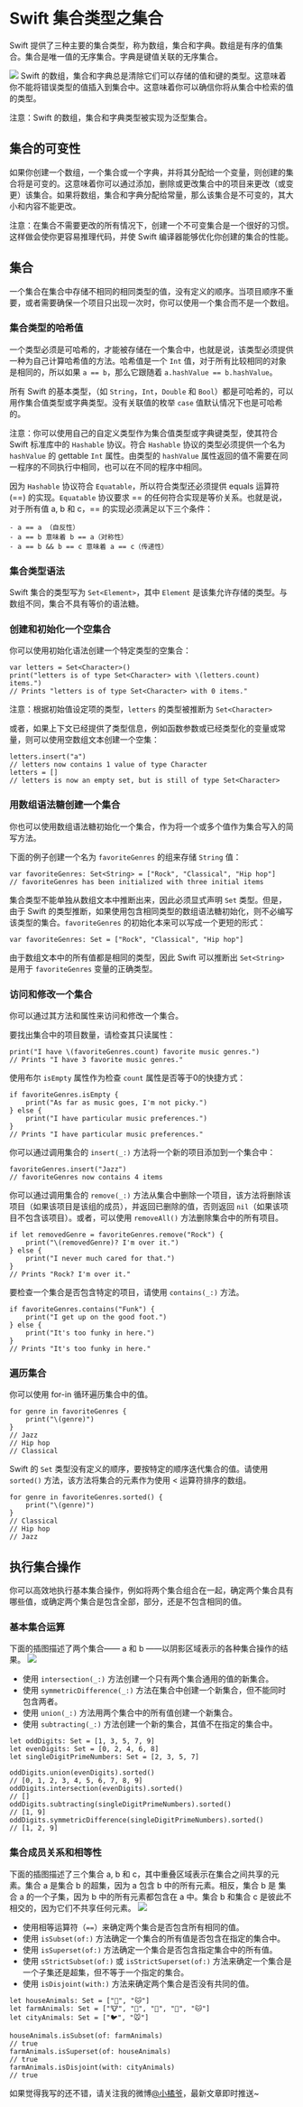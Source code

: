 # Swift 集合类型之集合
Swift 提供了三种主要的集合类型，称为数组，集合和字典。数组是有序的值集合。集合是唯一值的无序集合。字典是键值关联的无序集合。

![](http://upload-images.jianshu.io/upload_images/1694407-ceca23a17c3417a6.png?imageMogr2/auto-orient/strip%7CimageView2/2/w/1240)
Swift 的数组，集合和字典总是清除它们可以存储的值和键的类型。这意味着你不能将错误类型的值插入到集合中。这意味着你可以确信你将从集合中检索的值的类型。

注意：Swift 的数组，集合和字典类型被实现为泛型集合。
## 集合的可变性
如果你创建一个数组，一个集合或一个字典，并将其分配给一个变量，则创建的集合将是可变的。这意味着你可以通过添加，删除或更改集合中的项目来更改（或变更）该集合。如果将数组，集合和字典分配给常量，那么该集合是不可变的，其大小和内容不能更改。

注意：在集合不需要更改的所有情况下，创建一个不可变集合是一个很好的习惯。这样做会使你更容易推理代码，并使 Swift 编译器能够优化你创建的集合的性能。
## 集合
一个集合在集合中存储不相同的相同类型的值，没有定义的顺序。当项目顺序不重要，或者需要确保一个项目只出现一次时，你可以使用一个集合而不是一个数组。
### 集合类型的哈希值
一个类型必须是可哈希的，才能被存储在一个集合中，也就是说，该类型必须提供一种为自己计算哈希值的方法。哈希值是一个 `Int` 值，对于所有比较相同的对象是相同的，所以如果 `a == b`，那么它跟随着 `a.hashValue == b.hashValue`。

所有 Swift 的基本类型，（如 `String`，`Int`，`Double` 和 `Bool`）都是可哈希的，可以用作集合值类型或字典类型。没有关联值的枚举 `case` 值默认情况下也是可哈希的。

注意：你可以使用自己的自定义类型作为集合值类型或字典键类型，使其符合 Swift 标准库中的 `Hashable` 协议。符合 `Hashable` 协议的类型必须提供一个名为 `hashValue` 的 gettable `Int` 属性。由类型的 `hashValue` 属性返回的值不需要在同一程序的不同执行中相同，也可以在不同的程序中相同。

因为 `Hashable` 协议符合 `Equatable`，所以符合类型还必须提供 equals 运算符(==) 的实现。`Equatable` 协议要求 == 的任何符合实现是等价关系。也就是说，对于所有值 a, b 和 c，== 的实现必须满足以下三个条件：
```
- a == a （自反性）
- a == b 意味着 b == a（对称性）
- a == b && b == c 意味着 a == c（传递性）
```
### 集合类型语法
Swift 集合的类型写为 `Set<Element>`，其中 `Element` 是该集允许存储的类型。与数组不同，集合不具有等价的语法糖。
### 创建和初始化一个空集合
你可以使用初始化语法创建一个特定类型的空集合：
```
var letters = Set<Character>()
print("letters is of type Set<Character> with \(letters.count) items.")
// Prints "letters is of type Set<Character> with 0 items."
```
注意：根据初始值设定项的类型，`letters` 的类型被推断为 `Set<Character>`

或者，如果上下文已经提供了类型信息，例如函数参数或已经类型化的变量或常量，则可以使用空数组文本创建一个空集：
```
letters.insert("a")
// letters now contains 1 value of type Character
letters = []
// letters is now an empty set, but is still of type Set<Character>
```
### 用数组语法糖创建一个集合
你也可以使用数组语法糖初始化一个集合，作为将一个或多个值作为集合写入的简写方法。

下面的例子创建一个名为 `favoriteGenres` 的组来存储 `String` 值：
```
var favoriteGenres: Set<String> = ["Rock", "Classical", "Hip hop"]
// favoriteGenres has been initialized with three initial items
```
集合类型不能单独从数组文本中推断出来，因此必须显式声明 `Set` 类型。但是，由于 Swift 的类型推断，如果使用包含相同类型的数组语法糖初始化，则不必编写该类型的集合。`favoriteGenres` 的初始化本来可以写成一个更短的形式：
```
var favoriteGenres: Set = ["Rock", "Classical", "Hip hop"]
```
由于数组文本中的所有值都是相同的类型，因此 Swift 可以推断出 `Set<String>` 是用于 `favoriteGenres` 变量的正确类型。
### 访问和修改一个集合
你可以通过其方法和属性来访问和修改一个集合。

要找出集合中的项目数量，请检查其只读属性：
```
print("I have \(favoriteGenres.count) favorite music genres.")
// Prints "I have 3 favorite music genres."
```
使用布尔 `isEmpty` 属性作为检查 `count` 属性是否等于0的快捷方式：
```
if favoriteGenres.isEmpty {
    print("As far as music goes, I'm not picky.")
} else {
    print("I have particular music preferences.")
}
// Prints "I have particular music preferences."
```
你可以通过调用集合的 `insert(_:)` 方法将一个新的项目添加到一个集合中：
```
favoriteGenres.insert("Jazz")
// favoriteGenres now contains 4 items
```
你可以通过调用集合的 `remove(_:)` 方法从集合中删除一个项目，该方法将删除该项目（如果该项目是该组的成员），并返回已删除的值，否则返回 `nil`（如果该项目不包含该项目）。或者，可以使用 `removeAll()` 方法删除集合中的所有项目。
```
if let removedGenre = favoriteGenres.remove("Rock") {
    print("\(removedGenre)? I'm over it.")
} else {
    print("I never much cared for that.")
}
// Prints "Rock? I'm over it."
```
要检查一个集合是否包含特定的项目，请使用 `contains(_:)` 方法。
```
if favoriteGenres.contains("Funk") {
    print("I get up on the good foot.")
} else {
    print("It's too funky in here.")
}
// Prints "It's too funky in here."
```
### 遍历集合
你可以使用 for-in 循环遍历集合中的值。
```
for genre in favoriteGenres {
    print("\(genre)")
}
// Jazz
// Hip hop
// Classical
```
Swift 的 `Set` 类型没有定义的顺序，要按特定的顺序迭代集合的值。请使用 `sorted()` 方法，该方法将集合的元素作为使用 < 运算符排序的数组。
```
for genre in favoriteGenres.sorted() {
    print("\(genre)")
}
// Classical
// Hip hop
// Jazz
```
## 执行集合操作
你可以高效地执行基本集合操作，例如将两个集合组合在一起，确定两个集合具有哪些值，或确定两个集合是包含全部，部分，还是不包含相同的值。
### 基本集合运算
下面的插图描述了两个集合—— a 和 b ——以阴影区域表示的各种集合操作的结果。
![](http://upload-images.jianshu.io/upload_images/1694407-73d974705d08c47f.png?imageMogr2/auto-orient/strip%7CimageView2/2/w/1240)
- 使用 `intersection(_:)` 方法创建一个只有两个集合通用的值的新集合。
- 使用 `symmetricDifference(_:)` 方法在集合中创建一个新集合，但不能同时包含两者。
- 使用 `union(_:)` 方法用两个集合中的所有值创建一个新集合。
- 使用 `subtracting(_:)` 方法创建一个新的集合，其值不在指定的集合中。
```
let oddDigits: Set = [1, 3, 5, 7, 9]
let evenDigits: Set = [0, 2, 4, 6, 8]
let singleDigitPrimeNumbers: Set = [2, 3, 5, 7]
 
oddDigits.union(evenDigits).sorted()
// [0, 1, 2, 3, 4, 5, 6, 7, 8, 9]
oddDigits.intersection(evenDigits).sorted()
// []
oddDigits.subtracting(singleDigitPrimeNumbers).sorted()
// [1, 9]
oddDigits.symmetricDifference(singleDigitPrimeNumbers).sorted()
// [1, 2, 9]
```
### 集合成员关系和相等性
下面的插图描述了三个集合 a, b 和 c，其中重叠区域表示在集合之间共享的元素。集合 a 是集合 b 的超集，因为 a 包含 b 中的所有元素。相反，集合 b 是 集合 a 的一个子集，因为 b 中的所有元素都包含在 a 中。集合 b 和集合 c 是彼此不相交的，因为它们不共享任何元素。
![](http://upload-images.jianshu.io/upload_images/1694407-03a345e1904cb46c.png?imageMogr2/auto-orient/strip%7CimageView2/2/w/1240)
- 使用相等运算符（`==`）来确定两个集合是否包含所有相同的值。
- 使用 `isSubset(of:)` 方法确定一个集合的所有值是否包含在指定的集合中。
- 使用 `isSuperset(of:)` 方法确定一个集合是否包含指定集合中的所有值。
- 使用 `sStrictSubset(of:)` 或 `isStrictSuperset(of:)` 方法来确定一个集合是一个子集还是超集，但不等于一个指定的集合。
- 使用 `isDisjoint(with:)` 方法来确定两个集合是否没有共同的值。
```
let houseAnimals: Set = ["🐶", "🐱"]
let farmAnimals: Set = ["🐮", "🐔", "🐑", "🐶", "🐱"]
let cityAnimals: Set = ["🐦", "🐭"]
 
houseAnimals.isSubset(of: farmAnimals)
// true
farmAnimals.isSuperset(of: houseAnimals)
// true
farmAnimals.isDisjoint(with: cityAnimals)
// true
```
如果觉得我写的还不错，请关注我的微博[@小橘爷](http://weibo.com/yanghaoyu0225)，最新文章即时推送~